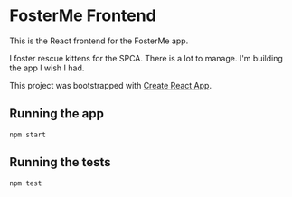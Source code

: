 # FosterMe Frontend

This is the React frontend for the FosterMe app.

I foster rescue kittens for the SPCA. There is a lot to manage. I'm building the app I wish I had.

This project was bootstrapped with [Create React App](https://github.com/facebookincubator/create-react-app).

## Running the app
```npm start```

## Running the tests
```npm test```